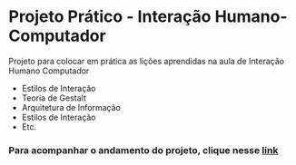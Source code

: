 # Projeto Prático - Interação Humano-Computador
<p> Projeto para colocar em prática as lições aprendidas na aula de Interação Humano Computador</p>
<ul>
  <li>Estilos de Interação</li>
  <li>Teoria de Gestalt</li>
  <li>Arquitetura de Informação</li>
  <li>Estilos de Interação</li>
  <liPrincípios do Design</li>
  <li>Etc.</li>
</ul>

<h3> Para acompanhar o andamento do projeto, clique nesse <a href="#">link</a>
